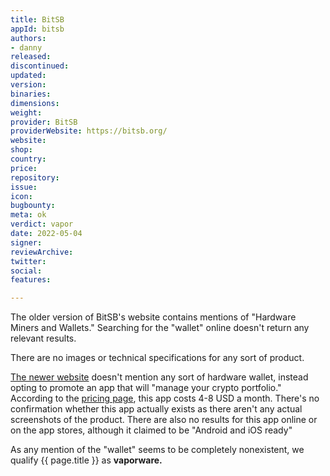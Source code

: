 ```yaml
---
title: BitSB
appId: bitsb
authors:
- danny
released: 
discontinued: 
updated: 
version: 
binaries: 
dimensions: 
weight: 
provider: BitSB
providerWebsite: https://bitsb.org/
website: 
shop: 
country: 
price: 
repository: 
issue: 
icon: 
bugbounty: 
meta: ok
verdict: vapor
date: 2022-05-04
signer: 
reviewArchive: 
twitter: 
social: 
features: 

---
```


The older version of BitSB's website contains mentions of "Hardware Miners and Wallets." Searching for the "wallet" online doesn't return any relevant results.

There are no images or technical specifications for any sort of product.

[The newer website](https://www.bitsb.org/) doesn't mention any sort of hardware wallet, instead opting to promote an app that will "manage your crypto portfolio." According to the [pricing page](https://www.bitsb.org/pricing), this app costs 4-8 USD a month. There's no confirmation whether this app actually exists as there aren't any actual screenshots of the product. There are also no results for this app online or on the app stores, although it claimed to be "Android and iOS ready"

As any mention of the "wallet" seems to be completely nonexistent, we qualify {{ page.title }} as **vaporware.**
